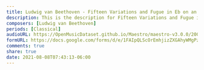 ```yaml
---
title: Ludwig van Beethoven - Fifteen Variations and Fugue in Eb on an Original Theme ('Eroica Variations') Op.35 (1)
description: This is the description for Fifteen Variations and Fugue in Eb on an Original Theme ('Eroica Variations') Op.35 by Ludwig van Beethoven
composers: [Ludwig van Beethoven]
periods: [Classical]
audioURL: https://OpenMusicDataset.github.io/Maestro/maestro-v3.0.0/2004/MIDI-Unprocessed_SMF_13_01_2004_01-05_ORIG_MID--AUDIO_13_R1_2004_05_Track05_wav.midi
formURL: https://docs.google.com/forms/d/e/1FAIpQLScOrEmhjizZXGAhyWMgPzygJ8N3DvE1Fad0F47buzudxnHC3A/viewform
comments: true
share: true
date: 2021-08-08T07:43:13-06:00
---
```

